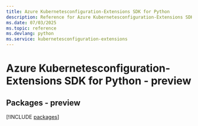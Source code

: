 ```yaml
---
title: Azure Kubernetesconfiguration-Extensions SDK for Python
description: Reference for Azure Kubernetesconfiguration-Extensions SDK for Python
ms.date: 07/03/2025
ms.topic: reference
ms.devlang: python
ms.service: kubernetesconfiguration-extensions
---
```

# Azure Kubernetesconfiguration-Extensions SDK for Python - preview
## Packages - preview
[!INCLUDE [packages](kubernetesconfiguration-extensions-index.md)]